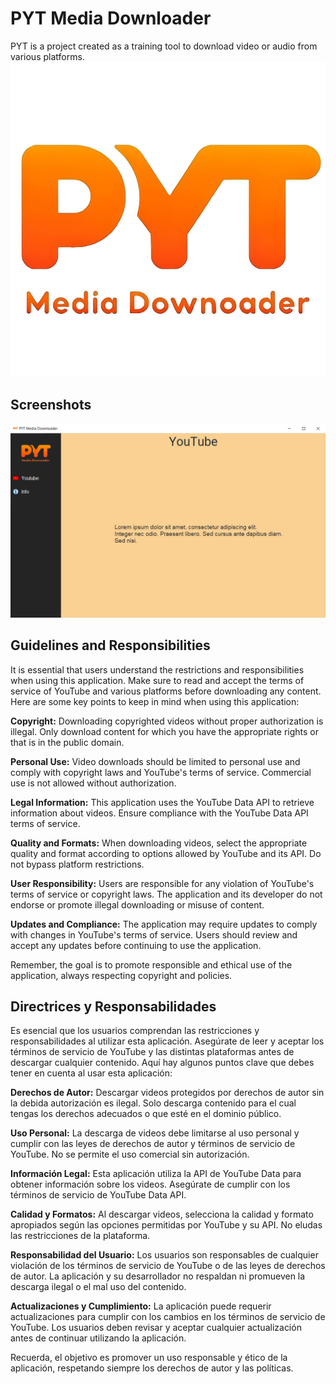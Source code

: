 # PYT Media Downloader
PYT is a project created as a training tool to download video or audio from various platforms. 
![Logo](images/pytLogo.png)
## Screenshots
![Screenshot](images/cap.png)

## Guidelines and Responsibilities
It is essential that users understand the restrictions and responsibilities when using this application. Make sure to read and accept the terms of service of YouTube and various platforms before downloading any content. Here are some key points to keep in mind when using this application:

**Copyright:** Downloading copyrighted videos without proper authorization is illegal. Only download content for which you have the appropriate rights or that is in the public domain.

**Personal Use:** Video downloads should be limited to personal use and comply with copyright laws and YouTube's terms of service. Commercial use is not allowed without authorization.

**Legal Information:** This application uses the YouTube Data API to retrieve information about videos. Ensure compliance with the YouTube Data API terms of service.

**Quality and Formats:** When downloading videos, select the appropriate quality and format according to options allowed by YouTube and its API. Do not bypass platform restrictions.

**User Responsibility:** Users are responsible for any violation of YouTube's terms of service or copyright laws. The application and its developer do not endorse or promote illegal downloading or misuse of content.

**Updates and Compliance:** The application may require updates to comply with changes in YouTube's terms of service. Users should review and accept any updates before continuing to use the application.

Remember, the goal is to promote responsible and ethical use of the application, always respecting copyright and policies.

## Directrices y Responsabilidades
Es esencial que los usuarios comprendan las restricciones y responsabilidades al utilizar esta aplicación. Asegúrate de leer y aceptar los términos de servicio de YouTube y las distintas plataformas antes de descargar cualquier contenido. Aquí hay algunos puntos clave que debes tener en cuenta al usar esta aplicación:

**Derechos de Autor:** Descargar videos protegidos por derechos de autor sin la debida autorización es ilegal. Solo descarga contenido para el cual tengas los derechos adecuados o que esté en el dominio público.

**Uso Personal:** La descarga de videos debe limitarse al uso personal y cumplir con las leyes de derechos de autor y términos de servicio de YouTube. No se permite el uso comercial sin autorización.

**Información Legal:** Esta aplicación utiliza la API de YouTube Data para obtener información sobre los videos. Asegúrate de cumplir con los términos de servicio de YouTube Data API.

**Calidad y Formatos:** Al descargar videos, selecciona la calidad y formato apropiados según las opciones permitidas por YouTube y su API. No eludas las restricciones de la plataforma.

**Responsabilidad del Usuario:** Los usuarios son responsables de cualquier violación de los términos de servicio de YouTube o de las leyes de derechos de autor. La aplicación y su desarrollador no respaldan ni promueven la descarga ilegal o el mal uso del contenido.

**Actualizaciones y Cumplimiento:** La aplicación puede requerir actualizaciones para cumplir con los cambios en los términos de servicio de YouTube. Los usuarios deben revisar y aceptar cualquier actualización antes de continuar utilizando la aplicación.

Recuerda, el objetivo es promover un uso responsable y ético de la aplicación, respetando siempre los derechos de autor y las políticas.